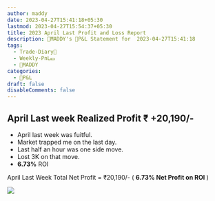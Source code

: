 ```yaml
---
author: maddy
date: 2023-04-27T15:41:18+05:30
lastmod: 2023-04-27T15:54:37+05:30
title: 2023 April Last Profit and Loss Report
description: 🧔MADDY's 💸P&L Statement for  2023-04-27T15:41:18
tags:
  - Trade-Diary📗
  - Weekly-PnL💵
  - 🧔MADDY
categories:
  - 💸P&L
draft: false
disableComments: false
---
```


## April Last week Realized Profit ₹ +20,190/-

- April last week was fuitful.
- Market trapped me on the last day.
- Last half an hour was one side move.
- Lost 3K on that move.
- **6.73%** ROI

April Last Week Total Net Profit = ₹20,190/- ( **6.73% Net Profit on ROI** )

![](https://i.imgur.com/N1cfUg0.png)
